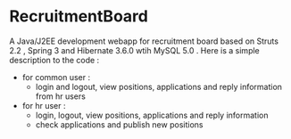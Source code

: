 # RecruitmentBoard
A Java/J2EE development webapp for recruitment board based on Struts 2.2 , Spring 3 and Hibernate 3.6.0 wtih MySQL 5.0 .
Here is a simple description to the code :
- for common user :
    - login and logout, view positions, applications and reply information from hr users
- for hr user :
    - login, logout, view positions, applications and reply information
    - check applications and publish new positions
